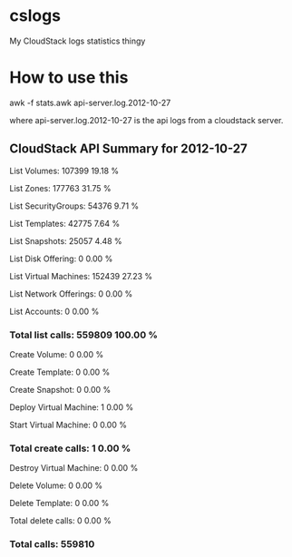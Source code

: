 cslogs
======

My CloudStack logs statistics thingy

# How to use this

awk -f stats.awk api-server.log.2012-10-27

where api-server.log.2012-10-27 is the api logs from a cloudstack server.

## CloudStack API Summary for 2012-10-27

List Volumes:              107399  19.18 %

List Zones:                177763  31.75 %

List SecurityGroups:       54376    9.71 %

List Templates:            42775    7.64 %

List Snapshots:            25057    4.48 %

List Disk Offering:        0        0.00 %

List Virtual Machines:     152439  27.23 %

List Network Offerings:    0        0.00 %

List Accounts:             0        0.00 %


### Total list calls:          559809 100.00 %

Create Volume:             0        0.00 %

Create Template:           0        0.00 %

Create Snapshot:           0        0.00 %

Deploy Virtual Machine:    1        0.00 %

Start Virtual Machine:     0        0.00 %


### Total create calls:        1        0.00 %

Destroy Virtual Machine:   0        0.00 %

Delete Volume:             0        0.00 %

Delete Template:           0        0.00 %


Total delete calls:        0        0.00 %

### Total calls:               559810
